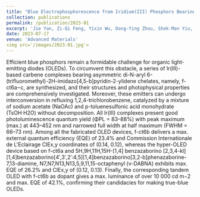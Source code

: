 ```yaml
---
title: "Blue Electrophosphorescence from Iridium(III) Phosphors Bearing Asymmetric Di-N-aryl 6-(trifluoromethyl)-2H-imidazo[4,5-b]pyridin-2-ylidene Chelates"
collection: publications
permalink: /publication/2023-01
excerpt: 'Jie Yan, Zi‐Qi Feng, Yixin Wu, Dong‐Ying Zhou, Shek‐Man Yiu, **Chin‐Yiu Chan**, Yi Pan, Kai Chung Lau, Liang‐Sheng Liao, Yun Chi'
date: 2023-07-17
venue: 'Advanced Materials'
<img src='/images/2023-01.jpg'>
---
```

Efficient blue phosphors remain a formidable challenge for organic light-emitting diodes (OLEDs). To circumvent this obstacle, a series of Ir(III)-based carbene complexes bearing asymmetric di-N-aryl 6-(trifluoromethyl)-2H-imidazo[4,5-b]pyridin-2-ylidene chelates, namely, f-ct6a‒c, are synthesized, and their structures and photophysical properties are comprehensively investigated. Moreover, these emitters can undergo interconversion in refluxing 1,2,4-trichlorobenzene, catalyzed by a mixture of sodium acetate (NaOAc) and p-toluenesulfonic acid monohydrate (TsOH·H2O) without decomposition. All Ir(III) complexes present good photoluminescence quantum yield (ΦPL = 83–88%) with peak maximum (max.) at 443–452 nm and narrowed full width at half maximum (FWHM = 66–73 nm). Among all the fabricated OLED devices, f-ct6b delivers a max. external quantum efficiency (EQE) of 23.4% and Commission Internationale de L'Eclairage CIEx,y coordinates of (0.14, 0.12), whereas the hyper-OLED device based on f-ct6a and 5H,9H,11H,15H-[1,4] benzazaborino [2,3,4-kl][1,4]benzazaborino[4′,3′,2′:4,5][1,4]benzazaborino[3,2-b]phenazaborine-7,13-diamine, N7,N7,N13,N13,5,9,11,15-octaphenyl (ν-DABNA) exhibits max. EQE of 26.2% and CIEx,y of (0.12, 0.13). Finally, the corresponding tandem OLED with f-ct6b as dopant gives a max. luminance of over 10 000 cd m−2 and max. EQE of 42.1%, confirming their candidacies for making true-blue OLEDs.
